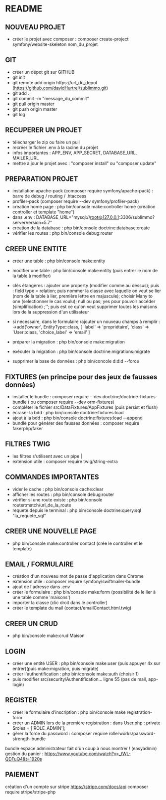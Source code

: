 # README

## NOUVEAU PROJET

- créer le projet avec composer :
composer create-project symfony/website-skeleton nom_du_projet

## GIT

- créer un dépot git sur GITHUB
- git init
- git remote add origin https://url_du_depot (https://github.com/davidHurtrel/sublimmo.git)
- git add .
- git commit -m "message_du_commit"
- git pull origin master
- git push origin master
- git log

## RECUPERER UN PROJET

- télécharger le zip ou faire un pull
- recréer le fichier .env à la racine du projet
- infos importantes : APP_ENV, APP_SECRET, DATABASE_URL, MAILER_URL
- mettre à jour le projet avec : "composer install" ou "composer update"

## PREPARATION PROJET

- installation apache-pack (composer require symfony/apache-pack) : barre de debug / routing / .htaccess
- profiler-pack (composer require --dev symfony/profiler-pack)
- creation home page :  php bin/console make:controller home (création controller et template "home")
- dans .env : DATABASE_URL="mysql://root@127.0.0.1:3306/sublimmo?serverVersion=5.7"
- création de la database : php bin/console doctrine:database:create
- vérifier les routes : php bin/console debug:router

## CREER UNE ENTITE

- créer une table : php bin/console make:entity
- modifier une table : php bin/console make:entity (puis entrer le nom de la table à modifier)
- clés étangères : ajouter une property (modifier comme au dessus); puis : field type = relation; puis nommer la classe avec laquelle on veut se lier (nom de la table à lier, première lettre en majuscule); choisir Many to one (selectionner le cas voulu); null ou pas; yes pour pouvoir accéder (simplification) ;''; puis est ce qu'on veut supprimer toutes les maisons lors de la suppression d'un utilisateur
- si nécessaire, dans le formulaire rajouter un nouveau champs à remplir :
        ->add('owner', EntityType::class, [
            'label' => 'propriétaire',
            'class' => 'User::class,
            'choice_label' => 'email'
        ]

- préparer la migration : php bin/console make:migration
- exécuter la migration : php bin/console doctrine:migrations:migrate
- supprimer la base de données : php bin/concole d:d:d --force 

## FIXTURES (en principe pour des jeux de fausses données)

- installer le bundle : composer require --dev doctrine/doctrine-fixtures-bundle ( ou composer require --dev orm-fixtures)
- compléter le fichier src/DataFixtures/AppFixtures (puis persist et flush)
- écraser la bdd : php bin/console doctrine:fixtures:load
- ajout à la bdd : php bin/console doctrine:fixtures:load --append
- bundle pour générer des fausses données : composer require fakerphp/faker

## FILTRES TWIG

- les filtres s'utilisent avec un pipe |
- extension utile : composer require twig/string-extra

## COMMANDES IMPORTANTES

- vider le cache : php bin/console cache:clear
- afficher les routes : php bin/console debug:router
- vérifier si une route existe : php bin/console router:match/url_de_la_route
- requete depuis le terminal : php bin/console doctrine:query:sql "la_requete_sql"

## CREER UNE NOUVELLE PAGE

- php bin/console make:controller contact (crée le controller et le template)

## EMAIL / FORMULAIRE

- création d'un nouveau mot de passe d'application dans Chrome
- extension utile : composer require symfony/swiftmailer-bundle
- ajout de l'adresse dans .env
- créer le formulaire :  php bin/console make:form (possibilité de le lier à une table comme 'maisons')
- importer la classe (clic droit dans le controller)
- créer le template du mail (contact/emailContact.html.twig)

## CREER UN CRUD

- php bin/console make:crud Maison

## LOGIN

- créer une entité USER : php bin/console make:user (puis appuyer 4x sur entrer)(puis make:migration, puis migrate)
- créer l'authentification : php bin/console make:auth (choisir 1)
- puis modifier src/security/Authentification... ligne 55 (pas de mail, app-login)

## REGISTER

- créer le formulaire d'inscription : php bin/console make registration-form
- créer un ADMIN lors de la première registration : dans User.php : private $roles = ['ROLE_ADMIN'];
- gérer la force du password : composer require rollerworks/password-strength-bundle

bundle espace administrateur fait d'un coup à nous montrer ! (easyadmin)
gestion du panier : https://www.youtube.com/watch?v=_tWL-QDFuQ4&t=1920s

## PAIEMENT

création d'un compte sur stripe
https://stripe.com/docs/api
composer require stripe/stripe-php

